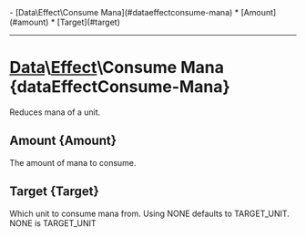 <div id="toc" markdown="1">
- [Data\Effect\Consume Mana](#dataeffectconsume-mana)
  * [Amount](#amount)
  * [Target](#target)

</div>

***

# [](dcei.engine.proto.Effect.consume_mana)**[Data](Data)\\[Effect](Data-Effect)\Consume Mana** {dataEffectConsume-Mana}
Reduces mana of a unit.

[](manual-wiki-start)

[](manual-wiki-end)

## [](dcei.engine.proto.EffectConsumeMana.amount)**Amount** {Amount}
The amount of mana to consume.

[](manual-wiki-start)

[](manual-wiki-end)

## [](dcei.engine.proto.EffectConsumeMana.target)**Target** {Target}
Which unit to consume mana from. Using NONE defaults to TARGET_UNIT. NONE is TARGET_UNIT

[](manual-wiki-start)

[](manual-wiki-end)

